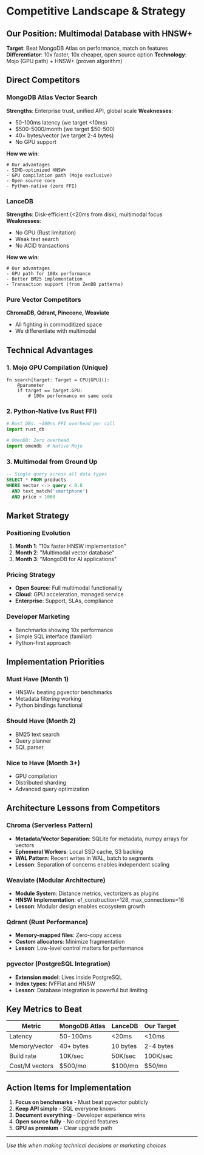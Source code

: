 # Competitive Landscape & Strategy

## Our Position: Multimodal Database with HNSW+

**Target**: Beat MongoDB Atlas on performance, match on features
**Differentiator**: 10x faster, 10x cheaper, open source option
**Technology**: Mojo (GPU path) + HNSW+ (proven algorithm)

## Direct Competitors

### MongoDB Atlas Vector Search
**Strengths**: Enterprise trust, unified API, global scale
**Weaknesses**: 
- 50-100ms latency (we target <10ms)
- $500-5000/month (we target $50-500)
- 40+ bytes/vector (we target 2-4 bytes)
- No GPU support

**How we win**:
```mojo
# Our advantages
- SIMD-optimized HNSW+ 
- GPU compilation path (Mojo exclusive)
- Open source core
- Python-native (zero FFI)
```

### LanceDB
**Strengths**: Disk-efficient (<20ms from disk), multimodal focus
**Weaknesses**:
- No GPU (Rust limitation)
- Weak text search
- No ACID transactions

**How we win**:
```mojo
# Our advantages
- GPU path for 100x performance
- Better BM25 implementation
- Transaction support (from ZenDB patterns)
```

### Pure Vector Competitors
**ChromaDB, Qdrant, Pinecone, Weaviate**
- All fighting in commoditized space
- We differentiate with multimodal

## Technical Advantages

### 1. Mojo GPU Compilation (Unique)
```mojo
fn search[target: Target = CPU|GPU]():
    @parameter
    if target == Target.GPU:
        # 100x performance on same code
```

### 2. Python-Native (vs Rust FFI)
```python
# Rust DBs: ~100ns FFI overhead per call
import rust_db  

# OmenDB: Zero overhead
import omendb  # Native Mojo
```

### 3. Multimodal from Ground Up
```sql
-- Single query across all data types
SELECT * FROM products
WHERE vector <-> query < 0.8
  AND text_match('smartphone')
  AND price < 1000
```

## Market Strategy

### Positioning Evolution
1. **Month 1**: "10x faster HNSW implementation"
2. **Month 2**: "Multimodal vector database" 
3. **Month 3**: "MongoDB for AI applications"

### Pricing Strategy
- **Open Source**: Full multimodal functionality
- **Cloud**: GPU acceleration, managed service
- **Enterprise**: Support, SLAs, compliance

### Developer Marketing
- Benchmarks showing 10x performance
- Simple SQL interface (familiar)
- Python-first approach

## Implementation Priorities

### Must Have (Month 1)
- HNSW+ beating pgvector benchmarks
- Metadata filtering working
- Python bindings functional

### Should Have (Month 2)
- BM25 text search
- Query planner
- SQL parser

### Nice to Have (Month 3+)
- GPU compilation
- Distributed sharding
- Advanced query optimization

## Architecture Lessons from Competitors

### Chroma (Serverless Pattern)
- **Metadata/Vector Separation**: SQLite for metadata, numpy arrays for vectors
- **Ephemeral Workers**: Local SSD cache, S3 backing
- **WAL Pattern**: Recent writes in WAL, batch to segments
- **Lesson**: Separation of concerns enables independent scaling

### Weaviate (Modular Architecture)  
- **Module System**: Distance metrics, vectorizers as plugins
- **HNSW Implementation**: ef_construction=128, max_connections=16
- **Lesson**: Modular design enables ecosystem growth

### Qdrant (Rust Performance)
- **Memory-mapped files**: Zero-copy access
- **Custom allocators**: Minimize fragmentation
- **Lesson**: Low-level control matters for performance

### pgvector (PostgreSQL Integration)
- **Extension model**: Lives inside PostgreSQL
- **Index types**: IVFFlat and HNSW
- **Lesson**: Database integration is powerful but limiting

## Key Metrics to Beat

| Metric | MongoDB Atlas | LanceDB | Our Target |
|--------|--------------|---------|------------|
| Latency | 50-100ms | <20ms | <10ms |
| Memory/vector | 40+ bytes | 10 bytes | 2-4 bytes |
| Build rate | 10K/sec | 50K/sec | 100K/sec |
| Cost/M vectors | $500/mo | $100/mo | $50/mo |

## Action Items for Implementation

1. **Focus on benchmarks** - Must beat pgvector publicly
2. **Keep API simple** - SQL everyone knows
3. **Document everything** - Developer experience wins
4. **Open source fully** - No crippled features
5. **GPU as premium** - Clear upgrade path

---
*Use this when making technical decisions or marketing choices*